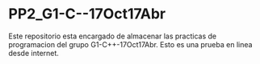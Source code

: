 # PP2_G1-C--17Oct17Abr
Este repositorio esta encargado de almacenar las practicas de programacion del grupo G1-C++-17Oct17Abr.
Esto es una prueba en linea desde internet.
